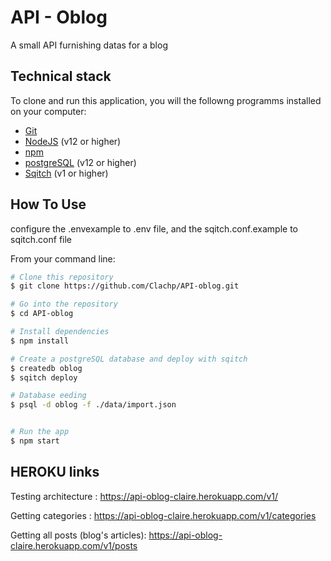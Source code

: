 # API - Oblog

A small API furnishing datas for a blog

## Technical stack 

To clone and run this application, you will the followng programms installed on your computer: 

- [Git](https://git-scm.com) 
- [NodeJS](https://nodejs.org/en/download/) (v12 or higher)
- [npm](http://npmjs.com)
- [postgreSQL](https://www.postgresql.org/download/) (v12 or higher)
- [Sqitch](https://sqitch.org/download/) (v1 or higher)

## How To Use

configure the .envexample to .env file, and the sqitch.conf.example to sqitch.conf file

 From your command line:

```bash
# Clone this repository
$ git clone https://github.com/Clachp/API-oblog.git

# Go into the repository
$ cd API-oblog

# Install dependencies
$ npm install

# Create a postgreSQL database and deploy with sqitch 
$ createdb oblog
$ sqitch deploy

# Database eeding 
$ psql -d oblog -f ./data/import.json


# Run the app
$ npm start
```

## HEROKU links

Testing architecture : 
https://api-oblog-claire.herokuapp.com/v1/

Getting categories : 
https://api-oblog-claire.herokuapp.com/v1/categories

Getting all posts (blog's articles):
https://api-oblog-claire.herokuapp.com/v1/posts